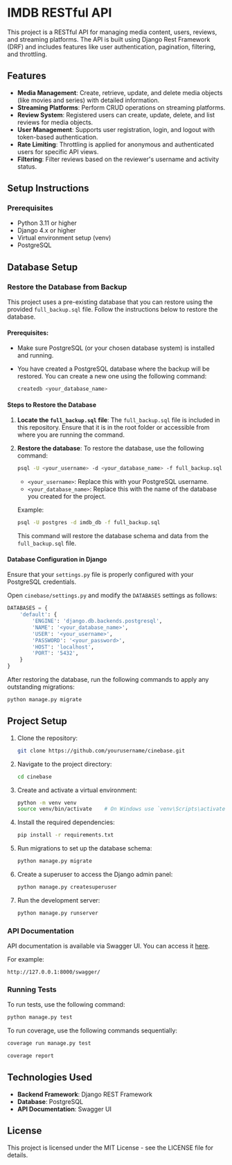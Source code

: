 
# IMDB RESTful API

This project is a RESTful API for managing media content, users, reviews, and streaming platforms. The API is built using Django Rest Framework (DRF) and includes features like user authentication, pagination, filtering, and throttling.

## Features

- **Media Management**: Create, retrieve, update, and delete media objects (like movies and series) with detailed information.
- **Streaming Platforms**: Perform CRUD operations on streaming platforms.
- **Review System**: Registered users can create, update, delete, and list reviews for media objects.
- **User Management**: Supports user registration, login, and logout with token-based authentication.
- **Rate Limiting**: Throttling is applied for anonymous and authenticated users for specific API views.
- **Filtering**: Filter reviews based on the reviewer's username and activity status.

## Setup Instructions

### Prerequisites

- Python 3.11 or higher
- Django 4.x or higher
- Virtual environment setup (venv)
- PostgreSQL

## Database Setup

### Restore the Database from Backup

This project uses a pre-existing database that you can restore using the provided `full_backup.sql` file. Follow the instructions below to restore the database.

#### Prerequisites:
- Make sure PostgreSQL (or your chosen database system) is installed and running.
- You have created a PostgreSQL database where the backup will be restored. You can create a new one using the following command:

    ```bash
    createdb <your_database_name>
    ```

#### Steps to Restore the Database

1. **Locate the `full_backup.sql` file**:
   The `full_backup.sql` file is included in this repository. Ensure that it is in the root folder or accessible from where you are running the command.

2. **Restore the database**:
   To restore the database, use the following command:

    ```bash
    psql -U <your_username> -d <your_database_name> -f full_backup.sql
    ```

   - `<your_username>`: Replace this with your PostgreSQL username.
   - `<your_database_name>`: Replace this with the name of the database you created for the project.
   
   Example:

    ```bash
    psql -U postgres -d imdb_db -f full_backup.sql
    ```

   This command will restore the database schema and data from the `full_backup.sql` file.

#### Database Configuration in Django

Ensure that your `settings.py` file is properly configured with your PostgreSQL credentials.

Open `cinebase/settings.py` and modify the `DATABASES` settings as follows:

```python
DATABASES = {
    'default': {
        'ENGINE': 'django.db.backends.postgresql',
        'NAME': '<your_database_name>',
        'USER': '<your_username>',
        'PASSWORD': '<your_password>',
        'HOST': 'localhost',
        'PORT': '5432',
    }
}
```

After restoring the database, run the following commands to apply any outstanding migrations:

```python
python manage.py migrate
```

## Project Setup

1. Clone the repository:

   ```bash
   git clone https://github.com/yourusername/cinebase.git
   ```

2. Navigate to the project directory:

   ```bash
   cd cinebase
   ```

3. Create and activate a virtual environment:

   ```bash
   python -m venv venv
   source venv/bin/activate    # On Windows use `venv\Scripts\activate`
   ```

4. Install the required dependencies:

   ```bash
   pip install -r requirements.txt
   ```

5. Run migrations to set up the database schema:

   ```bash
   python manage.py migrate
   ```

6. Create a superuser to access the Django admin panel:

   ```bash
   python manage.py createsuperuser
   ```

7. Run the development server:

   ```bash
   python manage.py runserver
   ```

### API Documentation

API documentation is available via Swagger UI. You can access it [here](https://theofficialnikolastoykov.github.io/imdb-restful-api/).

For example:

```
http://127.0.0.1:8000/swagger/
```

### Running Tests

To run tests, use the following command:

```bash
python manage.py test
```

To run coverage, use the following commands sequentially:
```bash
coverage run manage.py test
```
```bash
coverage report
```

## Technologies Used

- **Backend Framework**: Django REST Framework
- **Database**: PostgreSQL
- **API Documentation**: Swagger UI

## License

This project is licensed under the MIT License - see the LICENSE file for details.
